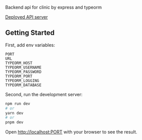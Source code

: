 Backend api for clinic by express and typeorm

[Deployed API server](https://clinic-api-g14h.onrender.com)

## Getting Started

First, add env variables:
```
PORT
URL
TYPEORM_HOST
TYPEORM_USERNAME
TYPEORM_PASSWORD
TYPEORM_PORT
TYPEORM_LOGGING
TYPEORM_DATABASE
```

Second, run the development server:

```bash
npm run dev
# or
yarn dev
# or
pnpm dev
```

Open [http://localhost:PORT](http://localhost:PORT) with your browser to see the result.